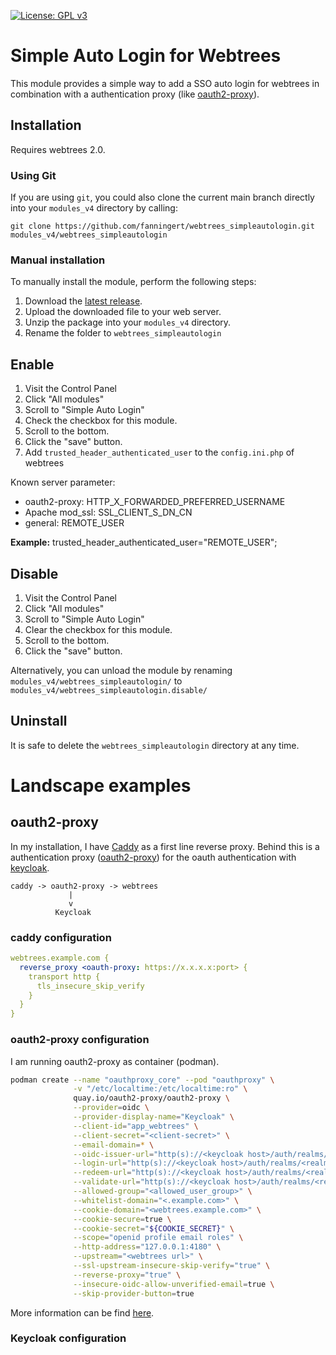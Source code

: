 [![License: GPL v3](https://img.shields.io/badge/License-GPL%20v3-blue.svg)](http://www.gnu.org/licenses/gpl-3.0)

# Simple Auto Login for Webtrees
This module provides a simple way to add a SSO auto login for webtrees in combination with a authentication proxy  (like [oauth2-proxy](https://github.com/oauth2-proxy/oauth2-proxy)).

## Installation
Requires webtrees 2.0.

### Using Git
If you are using ``git``, you could also clone the current main branch directly into your ``modules_v4`` directory 
by calling:

```
git clone https://github.com/fanningert/webtrees_simpleautologin.git modules_v4/webtrees_simpleautologin
```

### Manual installation
To manually install the module, perform the following steps:

1. Download the [latest release](https://github.com/fanningert/webtrees_simpleautologin/releases/latest).
1. Upload the downloaded file to your web server.
1. Unzip the package into your ``modules_v4`` directory.
1. Rename the folder to ``webtrees_simpleautologin``

## Enable
1. Visit the Control Panel
1. Click "All modules"
1. Scroll to "Simple Auto Login"
1. Check the checkbox for this module.
1. Scroll to the bottom.
1. Click the "save" button.
1. Add ``trusted_header_authenticated_user`` to the ``config.ini.php`` of webtrees
 
Known server parameter:
* oauth2-proxy: HTTP_X_FORWARDED_PREFERRED_USERNAME
* Apache mod_ssl: SSL_CLIENT_S_DN_CN
* general: REMOTE_USER
  
**Example:** trusted_header_authenticated_user="REMOTE_USER";

## Disable
1. Visit the Control Panel
1. Click "All modules"
1. Scroll to "Simple Auto Login"
1. Clear the checkbox for this module.
1. Scroll to the bottom.
1. Click the "save" button.

Alternatively, you can unload the module by renaming ``modules_v4/webtrees_simpleautologin/`` to ``modules_v4/webtrees_simpleautologin.disable/``

## Uninstall
It is safe to delete the ``webtrees_simpleautologin`` directory at any time.

# Landscape examples

## oauth2-proxy

In my installation, I have [Caddy](https://caddyserver.com/) as a first line reverse proxy. Behind this is a authentication proxy ([oauth2-proxy](https://github.com/oauth2-proxy/oauth2-proxy)) for the oauth authentication with [keycloak](https://www.keycloak.org/).

```
caddy -> oauth2-proxy -> webtrees
             |
             v
          Keycloak
```

### caddy configuration
```yaml
webtrees.example.com {
  reverse_proxy <oauth-proxy: https://x.x.x.x:port> {
    transport http {
      tls_insecure_skip_verify
    }
  }
}
```

### oauth2-proxy configuration
I am running oauth2-proxy as container (podman).
```bash
podman create --name "oauthproxy_core" --pod "oauthproxy" \
              -v "/etc/localtime:/etc/localtime:ro" \
              quay.io/oauth2-proxy/oauth2-proxy \
              --provider=oidc \
              --provider-display-name="Keycloak" \
              --client-id="app_webtrees" \
              --client-secret="<client-secret>" \
              --email-domain=* \
              --oidc-issuer-url="http(s)://<keycloak host>/auth/realms/<realm>" \
              --login-url="http(s)://<keycloak host>/auth/realms/<realm>/protocol/openid-connect/auth" \
              --redeem-url="http(s)://<keycloak host>/auth/realms/<realm>/protocol/openid-connect/token" \
              --validate-url="http(s)://<keycloak host>/auth/realms/<realm>/protocol/openid-connect/userinfo" \
              --allowed-group="<allowed_user_group>" \
              --whitelist-domain="<.example.com>" \
              --cookie-domain="<webtrees.example.com>" \
              --cookie-secure=true \
              --cookie-secret="${COOKIE_SECRET}" \
              --scope="openid profile email roles" \
              --http-address="127.0.0.1:4180" \
              --upstream="<webtrees url>" \
              --ssl-upstream-insecure-skip-verify="true" \
              --reverse-proxy="true" \
              --insecure-oidc-allow-unverified-email=true \
              --skip-provider-button=true

```
More information can be find [here](https://oauth2-proxy.github.io/oauth2-proxy/docs/configuration/oauth_provider#keycloak-auth-provider).

### Keycloak configuration
